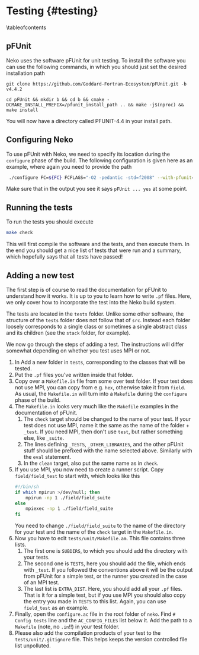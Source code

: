 # Testing {#testing}

\tableofcontents

## pFUnit
Neko uses the software pFUnit for unit testing.
To install the software you can use the following commands, in which you should just set the desired installation path
```
git clone https://github.com/Goddard-Fortran-Ecosystem/pFUnit.git -b v4.4.2

cd pFUnit && mkdir b && cd b && cmake -DCMAKE_INSTALL_PREFIX=/pfunit_install_path .. && make -j$(nproc) && make install
```
You will now have a directory called PFUNIT-4.4 in your install path.

## Configuring Neko
To use pFUnit with Neko, we need to specify its location during the `configure` phase of the build.
The following configuration is given here as an example, where again you need to provide the path
```bash
 ./configure FC=${FC} FCFLAGS="-O2 -pedantic -std=f2008" --with-pfunit=/pfunit_install_path/PFUNIT-4.4
```
Make sure that in the output you see it says `pFUnit ... yes` at some point.

## Running the tests
To run the tests you should execute
```bash
make check
```
This will first compile the software and the tests, and then execute them.
In the end you should get a nice list of tests that were run and a summary, which hopefully says that all tests have passed!

## Adding a new test
The first step is of course to read the documentation for pFUnit to understand how it works.
It is up to you to learn how to write `.pf` files.
Here, we only cover how to incorporate the test into the Neko build system.

The tests are located in the `tests` folder.
Unlike some other software, the structure of the `tests` folder does not follow that of `src`.
Instead each folder loosely corresponds to a single class or sometimes a single abstract class and its children (see the `stack` folder, for example).

We now go through the steps of adding a test.
The instructions will differ somewhat depending on whether you test uses MPI or not.

1. In Add a new folder in `tests`, corresponding to the classes that will be tested.
2. Put the `.pf` files you've written inside that folder.
3. Copy over a `Makefile.in` file from some over test folder.
   If your test does not use MPI, you can copy from e.g. `hex`, otherwise take it from `field`. As usual, the `Makefile.in` will turn into a `Makefile` during the `configure` phase of the build.
4. The `Makefile.in` looks very much like the `Makefile` examples in the documentation of pFUnit.
   1. The `check` target should be changed to the name of your test.
      If your test does not use MPI, name it the same as the name of the folder  + `_test`. If you need MPI, then don't use `test`, but rather something else, like `_suite`.
   2. The lines defining `_TESTS`, `_OTHER_LIBRARIES`, and the other pFUnit stuff should be prefixed with the name selected above. Similarly with the `eval` statement.
   3. In the `clean` target, also put the same name as in `check`.
5. If you use MPI, you now need to create a runner script.
   Copy `field/field_test` to start with, which looks like this
   ```bash
   #!/bin/sh
   if which mpirun >/dev/null; then
       mpirun -np 1 ./field/field_suite
   else
       mpiexec -np 1 ./field/field_suite
   fi
   ```
   You need to change `./field/field_suite` to the name of the directory for your test and the name of the `check` target in the `Makefile.in`.
6. Now you have to edit `tests/unit/Makefile.am`. This file contains three lists.
   1. The first one is `SUBDIRS`, to which you should add the directory with your tests.
   2. The second one is `TESTS`, here you should add the file, which ends with `_test`.
      If you followed the conventions above it will be the output from pFUnit for a simple test, or the runner you created in the case of an MPI test.
   3. The last list is `EXTRA_DIST`.
      Here, you should add all your `.pf` files.
      That is it for a simple test, but if you use MPI you should also copy the entry you made in `TESTS` to this list.
      Again, you can use `field_test` as an example.
7. Finally, open the `configure.ac` file in the root folder of `neko`.
   Find `# Config tests` line and the `AC_CONFIG_FILES` list below it.
   Add the path to a `Makefile` (note, no `.in`!!) in your test folder.
8. Please also add the compilation products of your test to the  `tests/unit/.gitignore` file.
   This helps keeps the version controlled file list unpolluted.
